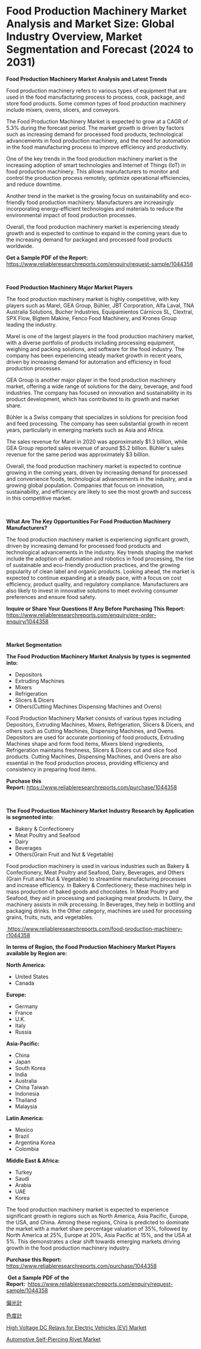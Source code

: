 <p><h1>Food Production Machinery Market Analysis and Market Size: Global Industry Overview, Market Segmentation and Forecast (2024 to 2031)</h1></p><p><strong>Food Production Machinery Market Analysis and Latest Trends</strong></p>
<p><p>Food production machinery refers to various types of equipment that are used in the food manufacturing process to process, cook, package, and store food products. Some common types of food production machinery include mixers, ovens, slicers, and conveyors.</p><p>The Food Production Machinery Market is expected to grow at a CAGR of 5.3% during the forecast period. The market growth is driven by factors such as increasing demand for processed food products, technological advancements in food production machinery, and the need for automation in the food manufacturing process to improve efficiency and productivity.</p><p>One of the key trends in the food production machinery market is the increasing adoption of smart technologies and Internet of Things (IoT) in food production machinery. This allows manufacturers to monitor and control the production process remotely, optimize operational efficiencies, and reduce downtime.</p><p>Another trend in the market is the growing focus on sustainability and eco-friendly food production machinery. Manufacturers are increasingly incorporating energy-efficient technologies and materials to reduce the environmental impact of food production processes.</p><p>Overall, the food production machinery market is experiencing steady growth and is expected to continue to expand in the coming years due to the increasing demand for packaged and processed food products worldwide.</p></p>
<p><strong>Get a Sample PDF of the Report:&nbsp;</strong> <a href="https://www.reliableresearchreports.com/enquiry/request-sample/1044358">https://www.reliableresearchreports.com/enquiry/request-sample/1044358</a></p>
<p>&nbsp;</p>
<p><strong>Food Production Machinery Major Market Players</strong></p>
<p><p>The food production machinery market is highly competitive, with key players such as Marel, GEA Group, Bühler, JBT Corporation, Alfa Laval, TNA Australia Solutions, Bucher Industries, Equipamientos Cárnicos SL, Clextral, SPX Flow, Bigtem Makine, Fenco Food Machinery, and Krones Group leading the industry. </p><p>Marel is one of the largest players in the food production machinery market, with a diverse portfolio of products including processing equipment, weighing and packing solutions, and software for the food industry. The company has been experiencing steady market growth in recent years, driven by increasing demand for automation and efficiency in food production processes. </p><p>GEA Group is another major player in the food production machinery market, offering a wide range of solutions for the dairy, beverage, and food industries. The company has focused on innovation and sustainability in its product development, which has contributed to its growth and market share. </p><p>Bühler is a Swiss company that specializes in solutions for precision food and feed processing. The company has seen substantial growth in recent years, particularly in emerging markets such as Asia and Africa. </p><p>The sales revenue for Marel in 2020 was approximately $1.3 billion, while GEA Group reported sales revenue of around $5.2 billion. Bühler's sales revenue for the same period was approximately $3 billion. </p><p>Overall, the food production machinery market is expected to continue growing in the coming years, driven by increasing demand for processed and convenience foods, technological advancements in the industry, and a growing global population. Companies that focus on innovation, sustainability, and efficiency are likely to see the most growth and success in this competitive market.</p></p>
<p>&nbsp;</p>
<p><strong>What Are The Key Opportunities For Food Production Machinery Manufacturers?</strong></p>
<p><p>The food production machinery market is experiencing significant growth, driven by increasing demand for processed food products and technological advancements in the industry. Key trends shaping the market include the adoption of automation and robotics in food processing, the rise of sustainable and eco-friendly production practices, and the growing popularity of clean label and organic products. Looking ahead, the market is expected to continue expanding at a steady pace, with a focus on cost efficiency, product quality, and regulatory compliance. Manufacturers are also likely to invest in innovative solutions to meet evolving consumer preferences and ensure food safety.</p></p>
<p><strong>Inquire or Share Your Questions If Any Before Purchasing This Report:</strong> <a href="https://www.reliableresearchreports.com/enquiry/pre-order-enquiry/1044358">https://www.reliableresearchreports.com/enquiry/pre-order-enquiry/1044358</a></p>
<p>&nbsp;</p>
<p><strong>Market Segmentation</strong></p>
<p><strong>The Food Production Machinery Market Analysis by types is segmented into:</strong></p>
<p><ul><li>Depositors</li><li>Extruding Machines</li><li>Mixers</li><li>Refrigeration</li><li>Slicers & Dicers</li><li>Others(Cutting Machines Dispensing Machines and Ovens)</li></ul></p>
<p><p>Food Production Machinery Market consists of various types including Depositors, Extruding Machines, Mixers, Refrigeration, Slicers & Dicers, and others such as Cutting Machines, Dispensing Machines, and Ovens. Depositors are used for accurate portioning of food products, Extruding Machines shape and form food items, Mixers blend ingredients, Refrigeration maintains freshness, Slicers & Dicers cut and slice food products. Cutting Machines, Dispensing Machines, and Ovens are also essential in the food production process, providing efficiency and consistency in preparing food items.</p></p>
<p><strong>Purchase this Report:&nbsp;</strong><a href="https://www.reliableresearchreports.com/purchase/1044358">https://www.reliableresearchreports.com/purchase/1044358</a></p>
<p>&nbsp;</p>
<p><strong>The Food Production Machinery Market Industry Research by Application is segmented into:</strong></p>
<p><ul><li>Bakery & Confectionery</li><li>Meat Poultry and Seafood</li><li>Dairy</li><li>Beverages</li><li>Others(Grain Fruit and Nut & Vegetable)</li></ul></p>
<p><p>Food production machinery is used in various industries such as Bakery & Confectionery, Meat Poultry and Seafood, Dairy, Beverages, and Others (Grain Fruit and Nut & Vegetable) to streamline manufacturing processes and increase efficiency. In Bakery & Confectionery, these machines help in mass production of baked goods and chocolates. In Meat Poultry and Seafood, they aid in processing and packaging meat products. In Dairy, the machinery assists in milk processing. In Beverages, they help in bottling and packaging drinks. In the Other category, machines are used for processing grains, fruits, nuts, and vegetables.</p></p>
<p><a href="https://www.reliableresearchreports.com/food-production-machinery-r1044358">&nbsp;https://www.reliableresearchreports.com/food-production-machinery-r1044358</a></p>
<p><strong>In terms of Region, the Food Production Machinery Market Players available by Region are:</strong></p>
<p>
    <p> <strong> North America: </strong>
        <ul>
            <li>United States</li>
            <li>Canada</li>
        </ul>
        </p> 
    <p> <strong> Europe: </strong>
        <ul>
            <li>Germany</li>
            <li>France</li>
            <li>U.K.</li>
            <li>Italy</li>
            <li>Russia</li>
        </ul>
        </p> 
    <p> <strong> Asia-Pacific: </strong>
        <ul>
            <li>China</li>
            <li>Japan</li>
            <li>South Korea</li>
            <li>India</li>
            <li>Australia</li>
            <li>China Taiwan</li>
            <li>Indonesia</li>
            <li>Thailand</li>
            <li>Malaysia</li>
        </ul>
        </p> 
    <p> <strong> Latin America: </strong>
        <ul>
            <li>Mexico</li>
            <li>Brazil</li>
            <li>Argentina Korea</li>
            <li>Colombia</li>
        </ul>
        </p> 
    <p> <strong> Middle East & Africa: </strong>
        <ul>
            <li>Turkey</li>
            <li>Saudi</li>
            <li>Arabia</li>
            <li>UAE</li>
            <li>Korea</li>
        </ul>
    </p>
    </p>
<p><p>The food production machinery market is expected to experience significant growth in regions such as North America, Asia Pacific, Europe, the USA, and China. Among these regions, China is predicted to dominate the market with a market share percentage valuation of 35%, followed by North America at 25%, Europe at 20%, Asia Pacific at 15%, and the USA at 5%. This demonstrates a clear shift towards emerging markets driving growth in the food production machinery industry.</p></p>
<p><strong>Purchase this Report: </strong><a href="https://www.reliableresearchreports.com/purchase/1044358">https://www.reliableresearchreports.com/purchase/1044358</a></p>
<p>&nbsp;<strong>Get a Sample PDF of the Report:&nbsp;&nbsp;</strong><a href="https://www.reliableresearchreports.com/enquiry/request-sample/1044358">https://www.reliableresearchreports.com/enquiry/request-sample/1044358</a></p>
<p><strong></strong></p>
<p><p><a href="https://github.com/luffiazaza/Market-Research-Report-List-1/blob/main/739543617682.md">偏光計</a></p><p><a href="https://github.com/avbqbctihcbe2/Market-Research-Report-List-1/blob/main/585773317681.md">色度計</a></p><p><a href="https://issuu.com/reportprime-2/docs/high-voltage-dc-relays-for-electric-vehicles-ev-ma">High Voltage DC Relays for Electric Vehicles (EV) Market</a></p><p><a href="https://issuu.com/reportprime-2/docs/automotive-self-piercing-rivet-market-size-2030.pp">Automotive Self-Piercing Rivet Market</a></p></p>